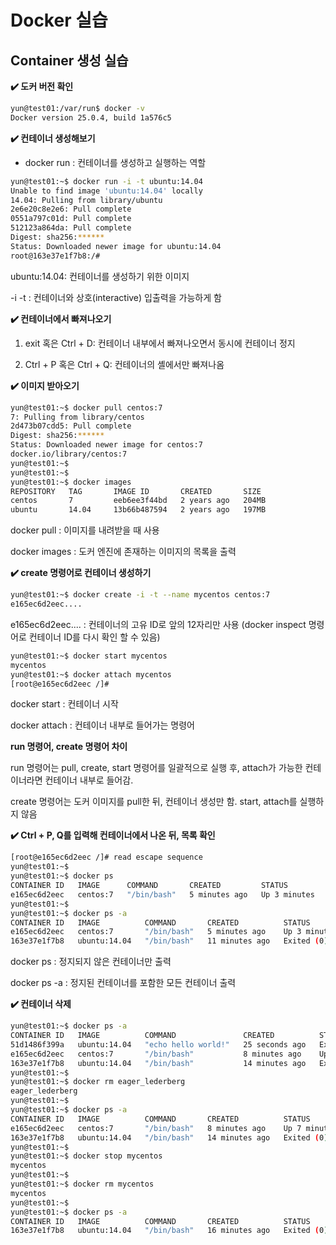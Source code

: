 # Docker 실습

## Container 생성 실습

**✔️ 도커 버전 확인**

```bash
yun@test01:/var/run$ docker -v
Docker version 25.0.4, build 1a576c5
```

**✔️ 컨테이너 생성해보기**

- docker run :  컨테이너를 생성하고 실행하는 역할

```bash
yun@test01:~$ docker run -i -t ubuntu:14.04
Unable to find image 'ubuntu:14.04' locally
14.04: Pulling from library/ubuntu
2e6e20c8e2e6: Pull complete
0551a797c01d: Pull complete
512123a864da: Pull complete
Digest: sha256:******
Status: Downloaded newer image for ubuntu:14.04
root@163e37e1f7b8:/#
```
ubuntu:14.04: 컨테이너를 생성하기 위한 이미지

-i -t : 컨테이너와 상호(interactive) 입출력을 가능하게 함

**✔️ 컨테이너에서 빠져나오기**

1. exit 혹은 Ctrl + D: 컨테이너 내부에서 빠져나오면서 동시에 컨테이너 정지

2. Ctrl + P 혹은 Ctrl + Q: 컨테이너의 셸에서만 빠져나옴


**✔️ 이미지 받아오기**

```bash
yun@test01:~$ docker pull centos:7
7: Pulling from library/centos
2d473b07cdd5: Pull complete
Digest: sha256:******
Status: Downloaded newer image for centos:7
docker.io/library/centos:7
yun@test01:~$
yun@test01:~$
yun@test01:~$ docker images
REPOSITORY   TAG       IMAGE ID       CREATED       SIZE
centos       7         eeb6ee3f44bd   2 years ago   204MB
ubuntu       14.04     13b66b487594   2 years ago   197MB
```

docker pull : 이미지를 내려받을 때 사용

docker images : 도커 엔진에 존재하는 이미지의 목록을 출력

**✔️ create 명령어로 컨테이너 생성하기**

```bash
yun@test01:~$ docker create -i -t --name mycentos centos:7
e165ec6d2eec....
```
e165ec6d2eec.... :  컨테이너의 고유 ID로 앞의 12자리만 사용 (docker inspect 명령어로 컨테이너 ID를 다시 확인 할 수 있음)

```bash
yun@test01:~$ docker start mycentos
mycentos
yun@test01:~$ docker attach mycentos
[root@e165ec6d2eec /]#
```

docker start : 컨테이너 시작

docker attach : 컨테이너 내부로 들어가는 명령어

**run 명령어, create 명령어 차이**

run 명령어는 pull, create, start 명령어를 일괄적으로 실행 후, attach가 가능한 컨테이너라면 컨테이너 내부로 들어감.

create 명령어는 도커 이미지를 pull한 뒤, 컨테이너 생성만 함. start, attach를 실행하지 않음

**✔️ Ctrl + P, Q를 입력해 컨테이너에서 나온 뒤, 목록 확인**

```bash
[root@e165ec6d2eec /]# read escape sequence
yun@test01:~$ 
yun@test01:~$ docker ps
CONTAINER ID   IMAGE      COMMAND       CREATED         STATUS         PORTS     NAMES
e165ec6d2eec   centos:7   "/bin/bash"   5 minutes ago   Up 3 minutes             mycentos
yun@test01:~$
yun@test01:~$ docker ps -a
CONTAINER ID   IMAGE          COMMAND       CREATED          STATUS                     PORTS     NAMES
e165ec6d2eec   centos:7       "/bin/bash"   5 minutes ago    Up 3 minutes                         mycentos
163e37e1f7b8   ubuntu:14.04   "/bin/bash"   11 minutes ago   Exited (0) 9 minutes ago             boring_dijkstra
```

docker ps : 정지되지 않은 컨테이너만 출력

docker ps -a : 정지된 컨테이너를 포함한 모든 컨테이너 출력

**✔️ 컨테이너 삭제**

```bash
yun@test01:~$ docker ps -a
CONTAINER ID   IMAGE          COMMAND               CREATED          STATUS                      PORTS     NAMES
51d1486f399a   ubuntu:14.04   "echo hello world!"   25 seconds ago   Exited (0) 24 seconds ago             eager_lederberg
e165ec6d2eec   centos:7       "/bin/bash"           8 minutes ago    Up 6 minutes                          mycentos
163e37e1f7b8   ubuntu:14.04   "/bin/bash"           14 minutes ago   Exited (0) 12 minutes ago             boring_dijkstra
yun@test01:~$
yun@test01:~$ docker rm eager_lederberg
eager_lederberg
yun@test01:~$
yun@test01:~$ docker ps -a
CONTAINER ID   IMAGE          COMMAND       CREATED          STATUS                      PORTS     NAMES
e165ec6d2eec   centos:7       "/bin/bash"   8 minutes ago    Up 7 minutes                          mycentos
163e37e1f7b8   ubuntu:14.04   "/bin/bash"   14 minutes ago   Exited (0) 12 minutes ago             boring_dijkstra
yun@test01:~$
yun@test01:~$ docker stop mycentos
mycentos
yun@test01:~$
yun@test01:~$ docker rm mycentos
mycentos
yun@test01:~$
yun@test01:~$ docker ps -a
CONTAINER ID   IMAGE          COMMAND       CREATED          STATUS                      PORTS     NAMES
163e37e1f7b8   ubuntu:14.04   "/bin/bash"   16 minutes ago   Exited (0) 14 minutes ago             boring_dijkstra
```